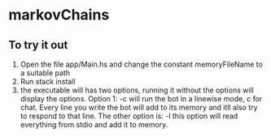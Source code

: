 # markovChains



## To try it out
1. Open the file app/Main.hs and change the constant memoryFileName to a suitable path 
2. Run stack install
3. the executable will has two options, running it without the options will display the options. Option 1: -c   will run the bot in a linewise mode, c for chat.
Every line you write the bot will add to its memory and itll also try to respond to that line. The other option is: -l    this option will read everything from stdio and
add it to memory. 

